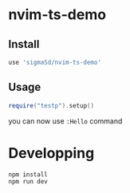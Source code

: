 # nvim-ts-demo

## Install

```lua
use 'sigmaSd/nvim-ts-demo'
```

## Usage

```lua
require("testp").setup()
```

you can now use `:Hello` command

# Developping

```bash
npm install
npm run dev
```
